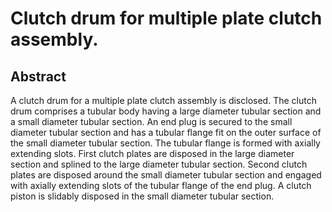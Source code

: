 # Clutch drum for multiple plate clutch assembly.

## Abstract
A clutch drum for a multiple plate clutch assembly is disclosed. The clutch drum comprises a tubular body having a large diameter tubular section and a small diameter tubular section. An end plug is secured to the small diameter tubular section and has a tubular flange fit on the outer surface of the small diameter tubular section. The tubular flange is formed with axially extending slots. First clutch plates are disposed in the large diameter section and splined to the large diameter tubular section. Second clutch plates are disposed around the small diameter tubular section and engaged with axially extending slots of the tubular flange of the end plug. A clutch piston is slidably disposed in the small diameter tubular section.